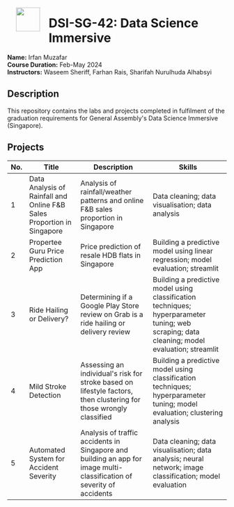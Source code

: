 <img src="http://imgur.com/1ZcRyrc.png" style="float: left; margin: 20px; height: 55px">

# DSI-SG-42: Data Science Immersive
<b>Name:</b> Irfan Muzafar
<br>
<b>Course Duration:</b> Feb-May 2024
<br>
<b>Instructors:</b> Waseem Sheriff, Farhan Rais, Sharifah Nurulhuda Alhabsyi

## Description
This repository contains the labs and projects completed in fulfilment of the graduation requirements for General Assembly's Data Science Immersive (Singapore).

## Projects
| No. | Title | Description | Skills |
|-----|-------------|-------------|--------|
| 1 | Data Analysis of Rainfall and Online F&B Sales Proportion in Singapore | Analysis of rainfall/weather patterns and online F&B sales proportion in Singapore | Data cleaning; data visualisation; data analysis |
| 2 | Propertee Guru Price Prediction App | Price prediction of resale HDB flats in Singapore | Building a predictive model using linear regression; model evaluation; streamlit |
| 3 | Ride Hailing or Delivery? | Determining if a Google Play Store review on Grab is a ride hailing or delivery review | Building a predictive model using classification techniques; hyperparameter tuning; web scraping; data cleaning; model evaluation; streamlit |
| 4 | Mild Stroke Detection | Assessing an individual's risk for stroke based on lifestyle factors, then clustering for those wrongly classified | Building a predictive model using classification techniques; hyperparameter tuning; model evaluation; clustering analysis |
| 5 | Automated System for Accident Severity | Analysis of traffic accidents in Singapore and building an app for image multi-classification of severity of accidents | Data cleaning; data visualisation; data analysis; neural network; image classification; model evaluation |